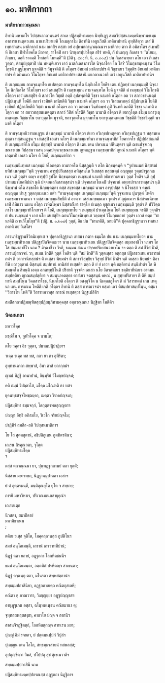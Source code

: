 <h1>๑๐. มาติกากถา</h1>
<h3>มาติกากถาวณฺณนา</h3>
<p> อิทานิ  มหาเถโร วิปสฺสนากถานนฺตรํ สกเล ปฎิสมฺภิทามเคฺค นิทฺทิเฎฺฐ สมถวิปสฺสนามคฺคนิพฺพานธเมฺม อาการนานตฺตวเสน นานาปริยาเยหิ โถเมตุกาโม ติอาทีนิ เอกูนวีสติ มาติกาปทานิ อุทฺทิสิตฺวา เตสํ นิเทฺทสวเสน มาติกากถํ นาม กเถสิฯ ตสฺสา อยํ อปุพฺพตฺถานุวณฺณนาฯ มาติกาย ตาว ติ อมิลาโตฯ สเพฺพปิ หิ กิเลสา ปีฬาโยคโต มิลาตา, ราโคปิ ตาว นิรนฺตรปฺปวโตฺต สรีรํ ทหติ, กิํ ปนเญฺญ กิเลสา ฯ ‘‘ตโยเม, ภิกฺขเว, อคฺคี ราคคฺคิ โทสคฺคิ โมหคฺคี’’ติ (อิติวุ. ๙๓; ที. นิ. ๓.๓๐๕) ปน กิเลสนายกา ตโย เอว กิเลสา วุตฺตา, ตํสมฺปยุตฺตาปิ ปน ทหนฺติเยวฯ เอวํ ฉาตกิเลสาภาวโต นิจฺฉาโตฯ โก โส? วิโมกฺขสมฺพเนฺธน วิโมโกฺขติ ทฎฺฐโพฺพฯ มุจฺจตีติ ฯ วิมุจฺจตีติ ติ  อโตฺถฯ อิทเมกํ มาติกาปทํฯ ติ วิชฺชาเยว วิมุตฺติฯ อิทเมกํ มาติกาปทํฯ ติ ฌานเมว วิโมโกฺขฯ อิทเมกํ มาติกาปทํฯ เสสานิ เอเกกาเนวาติ เอวํ เอกูนวีสติ มาติกาปทานิฯ</p>


<p> ติ เนกฺขเมฺมน กามจฺฉนฺทโต อเปตตฺตา กามจฺฉนฺทโต นิกฺกิเลโส โยคีฯ เตน ปฎิลทฺธํ เนกฺขมฺมมฺปิ นิจฺฉาโต นิกฺกิเลโส วิโมโกฺขฯ เอวํ เสเสสุปิฯ ติ เนกฺขเมฺมน กามจฺฉนฺทโต โยคี มุจฺจตีติ ตํ เนกฺขมฺมํ วิโมโกฺขติ อโตฺถฯ เอวํ เสเสสุปิฯ ติ สภาวโต วิชฺชติ อตฺถิ อุปลพฺภตีติ วิชฺชา นามาติ อโตฺถฯ อถ วา สภาวชานนตฺถํ ปฎิปเนฺนหิ โยคีหิ สภาวํ เวทียติ ชานียตีติ วิชฺชา นามาติ อโตฺถฯ อถ วา วิเสสลาภตฺถํ ปฎิปเนฺนหิ โยคีหิ เวทียติ ปฎิลาภียตีติ วิชฺชา นามาติ อโตฺถฯ อถ วา อตฺตนา วินฺทิตพฺพํ ภูมิํ วินฺทติ ลภตีติ วิชฺชา นามาติ อโตฺถฯ อถ วา สภาวทสฺสนเหตุตฺตา สภาวํ วิทิตํ กโรตีติ วิชฺชา นามาติ อโตฺถฯ   ติ ยถาวุโตฺต ธโมฺม ยถาวุเตฺตนเตฺถน วิชฺชมาโน ยถาวุตฺตโต มุจฺจติ, ยถาวุตฺตโต มุจฺจมาโน ยถาวุเตฺตนเตฺถน วิชฺชตีติ วิชฺชาวิมุตฺติ นามาติ อโตฺถฯ</p>


<p>ติ กามจฺฉนฺทนิวารณเฎฺฐน ตํ เนกฺขมฺมํ  นามาติ อโตฺถฯ ตํเยว อวิเกฺขปเหตุตฺตา อวิเกฺขปเฎฺฐน ฯ ทสฺสนเหตุตฺตา ทสฺสนเฎฺฐน ฯ เสเสสุปิ เอเสว นโยฯ ติ เนกฺขมฺมาทินา กามจฺฉนฺทาทิกํ โยคาวจโร ปฎิปฺปสฺสเมฺภตีติ เนกฺขมฺมาทิโก ธโมฺม ปสฺสทฺธิ นามาติ อโตฺถฯ ติ เตน เตน ปหาเนน ปหีนตฺตาฯ นฺติ ฌานปจฺจเวกฺขณาวเสน วิปสฺสนาวเสน มคฺคปจฺจเวกฺขณาวเสน ญาตเฎฺฐน เนกฺขมฺมาทิกํ ญาณํ นามาติ อโตฺถฯ นฺติ เอตฺถาปิ เอเสว นโยฯ ติ โยคี, เนกฺขมฺมาทิกา ฯ</p>


<p>เนกฺขมฺมนิเทฺทเส  เนกฺขมฺมํ อโลภตฺตา กามราคโต นิสฺสฎนฺติ ฯ ตโต นิกฺขนฺตนฺติ ฯ ‘‘รูปานเมตํ นิสฺสรณํ ยทิทํ เนกฺขมฺม’’นฺติ วุจฺจมาเน อารุปฺปวิเสสสฺส อทิสฺสนโต  วิเสสสฺส ทสฺสนตฺถํ อญฺญตฺถ วุตฺตปาฐกฺกเมเนว นฺติ วุตฺตํฯ ตญฺจ อารุปฺปํ รูปโต นิกฺขนฺตตฺตา เนกฺขมฺมํ นามาติ อธิการวเสเนว วุตฺตํ โหติฯ นฺติ อุปฺปาทสมาโยคทีปนํฯ นฺติ ปจฺจยพลวิเสสทสฺสนํฯ นฺติ ปจฺจยสมาโยเคปิ ปจฺจยานํ อพฺยาปารภาวทสฺสนํฯ นฺติ นิพฺพานํ ตโต สงฺขตโต นิกฺขนฺตตฺตา ตสฺส สงฺขตสฺส เนกฺขมฺมํ นามฯ อารุปฺปสฺส จ นิโรธสฺส จ คหณํ อญฺญตฺถ ปาเฐ วุตฺตกฺกเมเนว กตํฯ ‘‘กามจฺฉนฺทสฺส เนกฺขมฺมํ เนกฺขมฺม’’นฺติ วุจฺจมาเน ปุนรุตฺตํ โหติฯ เนกฺขมฺมวจเนเนว จ ตสฺส เนกฺขมฺมสิทฺธีติ ตํ อวตฺวา เสสเนกฺขมฺมเมว วุตฺตํฯ ตํ อุชุกเมวฯ นิสฺสรณนิเทฺทเสปิ อิมินาว นเยน อโตฺถ เวทิตโพฺพฯ นิสฺสรณียา ธาตุโย ปเนตฺถ อุชุกเมว เนกฺขมฺมนฺติ วุตฺตํฯ ติ ปวิวิตฺตภาโว เนกฺขมฺมาทิโกเยวฯ ติ โยคี, เนกฺขมฺมาทโย ฯ เนกฺขมฺมํ ปวเตฺตโนฺต โยคี เนกฺขเมฺมน จรตีติ วุจฺจติฯ ตํ ปน เนกฺขมฺมํ ฯ เอส นโย เสเสสุปิฯ ฌานวิโมกฺขนิเทฺทเส วตฺตพฺพํ วิโมกฺขกถายํ วุตฺตํฯ เกวลํ ตตฺถ ‘‘ชานาตีติ ฌานวิโมโกฺข’’ติ (ปฎิ. ม. ๑.๒๑๗) วุตฺตํ, อิธ ปน ‘‘ชานาตีติ, ฌายตี’’ติ ปุคฺคลาธิฎฺฐานาว เทสนา กตาติ อยํ วิเสโสฯ</p>


<p> ภาวนาธิฎฺฐานชีวิตนิเทฺทเส จ ปุคฺคลาธิฎฺฐานา เทสนา กตาฯ ธมฺมโต ปน  นาม เนกฺขมฺมาทโยวฯ  นาม เนกฺขมฺมาทิวเสน ปติฎฺฐาปิตจิตฺตเมวฯ  นาม เนกฺขมฺมาทิวเสน ปติฎฺฐาปิตจิตฺตสฺส สมฺมาอาชีโว นามฯ โก โส สมฺมาอาชีโว นาม ? มิจฺฉาชีวา วิรติ, ธเมฺมน สเมน ปจฺจยปริเยสนวายาโม จฯ ตตฺถ ติ สมํ ชีวิตํ ชีวติ, ภาวนปุํสกวจนํ วา, สเมน ชีวตีติ วุตฺตํ โหติฯ นฺติ ‘‘สมํ ชีวตี’’ติ วุตฺตเสฺสว อตฺถสฺส ปฎิเสธวเสน อวธารณํ กตํฯ ติ อาการนิทสฺสนํฯ ติ ตเสฺสว นิยมนํฯ ติ สภาววิสุทฺธิยา วิสุทฺธํ ชีวิตํ ชีวติฯ นฺติ ตเสฺสว นิยมนํฯ ติอาทีหิ ยถาวุตฺตานํ  ติสฺสนฺนํ สมฺปทานํ อานิสํสํ ทเสฺสติฯ ตตฺถ ติ ยํ ยํ เอวฯ นฺติ ขตฺติยานํ สนฺนิปาตํฯ โส หิ สมนฺตโต สีทนฺติ เอตฺถ อกตพุทฺธิโนติ ปริสาติ วุจฺจติฯ เอเสว นโย อิตรตฺตเยฯ ขตฺติยาทีนํเยว อาคมนสมฺปตฺติยา ญาณสมฺปตฺติยา จ สมนฺนาคตตฺตา ตาสํเยว จตสฺสนฺนํ คหณํ , น สุทฺทปริสายฯ ติ ตีหิ สมฺปทาหิ สมฺปโนฺน วิคตสารโชฺช, นิพฺภโยติ อโตฺถฯ ติ อสงฺกุจิโต น นิเตฺตชภูโตฯ ติ ตํ วิสารทตฺตํ เกน เหตุนา เกน การเณน โหตีติ เจติ อโตฺถฯ อิทานิ ติ ตสฺส การณวจนํฯ ยสฺมา เอวํ ติสมฺปทาสมฺปโนฺน, ตสฺมา ‘‘วิสารโท โหตี’’ติ วิสารทภาวสฺส การณํ ทเสฺสตฺวา นิฎฺฐเปสีติฯ</p>

</p>

</p>

</p>

</p>

</p>


<p>สมติํสกถาปฎิมณฺฑิตสฺสฺปฎิสมฺภิทามคฺคสฺส อตฺถวณฺณนา นิฎฺฐิตา โหตีติฯ</p>


<h3>นิคมนกถา</h3>
<p>
มหาวโคฺค  
  
มชฺฌิโม จ, จูฬวโคฺค จ นามโต;  
  
ตโย วคฺคา อิธ วุตฺตา, ปมาณปฎิปาฎิยาฯ  
</p>
  
<p>
วเคฺค วเคฺค ทส ทส, กถา ยา ตา อุทีริตา;  
  
อุทฺทานคาถา สพฺพาสํ, อิมา ตาสํ ยถากฺกมํฯ  
</p>
  
<p>
ญาณํ ทิฎฺฐิ อานาปานํ, อินฺทฺริยํ วิโมกฺขปญฺจมํ;  
  
คติ กมฺมํ วิปลฺลาโส, มโคฺค มโณฺฑติ ตา ทสฯ  
</p>
  
<p>
ยุคนทฺธสจฺจโพชฺฌงฺคา, เมตฺตา วิราคปญฺจมา;  
  
ปฎิสมฺภิทา ธมฺมจกฺกํ, โลกุตฺตรพลสุญฺญตาฯ  
</p>
  
<p>
ปญฺญา อิทฺธิ อภิสมโย, วิเวโก จริยปญฺจโม;  
  
ปาฎิหีรํ สมสีส-สติ วิปสฺสนมาติกาฯ  
</p>
  
<p>
โย โส สุคตสุตานํ, อธิปติภูเตน ภูตหิตรตินา;  
  
เถเรน ถิรคุณวตา, วุโตฺต  
ปฎิสมฺภิทามโคฺค  
ฯ  
</p>
  
<p>
ตสฺส  
ตฺถวณฺณนา  
ยา, ปุพฺพฎฺฐกถานยํ ตถา ยุตฺติํ;  
  
นิสฺสาย มยารทฺธา, นิฎฺฐานมุปาคตา เอสาฯ  
</p>
  
<p>
ยํ ตํ อุตฺตรมนฺตี, มนฺติคุณยุโต ยุโต จ สทฺธาย;  
  
การยิ มหาวิหาเร, ปริเวณมเนกสาธุคุณํฯ  
</p>
  
<p>
เถเรเนตฺถ  
  
นิวสตา, สมาปิตายํ  
มหาภิธาเนน  
;  
  
ตติเย วเสฺส จุติโต, โมคฺคลฺลานสฺส ภูปติโนฯ  
</p>
  
<p>
สมยํ อนุโลเมนฺตี, เถรานํ เถรวาททีปานํ;  
  
นิฎฺฐํ คตา ยถายํ, อฎฺฐกถา โลกหิตชนนีฯ  
</p>
  
<p>
ธมฺมํ อนุโลเมนฺตา, อตฺตหิตํ ปรหิตญฺจ สาเธนฺตา;  
  
นิฎฺฐํ คจฺฉนฺตุ ตถา, มโนรถา สพฺพสตฺตานํฯ  
</p>
  
<p>
สทฺธมฺมปกาสินิยา,  
อฎฺฐกถาเยตฺถ คณิตกุสเลหิ;  
  
คณิตา ตุ ภาณวารา, วิเญฺญยฺยา อฎฺฐปญฺญาสฯ  
</p>
  
<p>
อานุฎฺฐุเภน  
อสฺสา, ฉโนฺทพเนฺธน คณิยมานา ตุ;  
  
จุทฺทสสหสฺสสงฺขา, คาถาโย ปญฺจ จ สตานิฯ  
</p>
  
<p>
สาสนจิรฎฺฐิตตฺถํ, โลกหิตตฺถญฺจ สาทเรน มยา;  
  
ปุญฺญํ อิมํ รจยตา, ยํ ปตฺตมนปฺปกํ วิปุลํฯ  
</p>
  
<p>
ปุเญฺญน เตน โลโก, สทฺธมฺมรสายนํ ทสพลสฺส;  
  
อุปภุญฺชิตฺวา วิมลํ, ปโปฺปตุ สุขํ สุเขเนวาติฯ  
</p>
  
สทฺธมฺมปฺปกาสินี นาม  
</p>
  
ปฎิสมฺภิทามคฺคปฺปกรณสฺส อฎฺฐกถา นิฎฺฐิตาฯ  
</p>
  
  
  
  
  